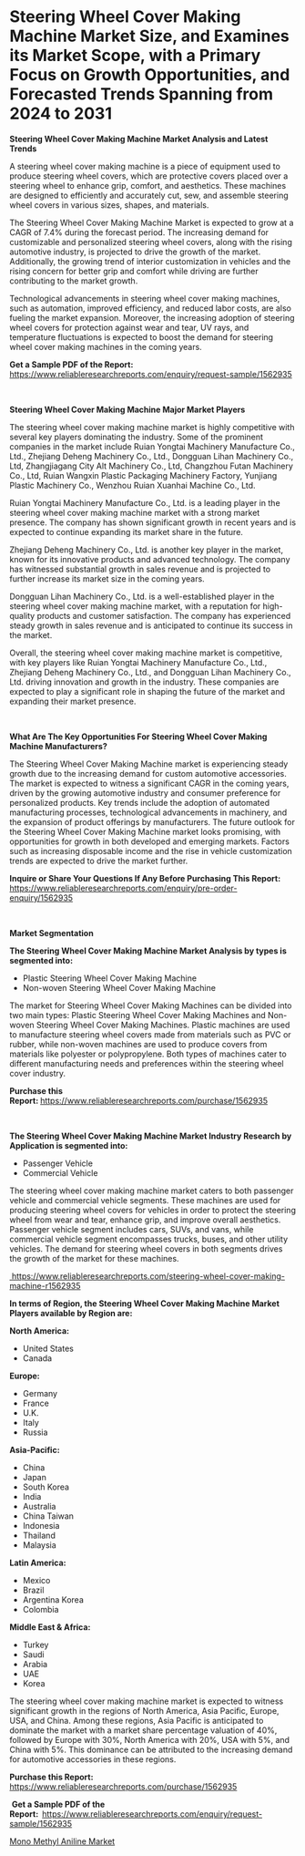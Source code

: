<p><h1>Steering Wheel Cover Making Machine Market Size, and Examines its Market Scope, with a Primary Focus on Growth Opportunities, and Forecasted Trends Spanning from 2024 to 2031</h1></p><p><strong>Steering Wheel Cover Making Machine Market Analysis and Latest Trends</strong></p>
<p><p>A steering wheel cover making machine is a piece of equipment used to produce steering wheel covers, which are protective covers placed over a steering wheel to enhance grip, comfort, and aesthetics. These machines are designed to efficiently and accurately cut, sew, and assemble steering wheel covers in various sizes, shapes, and materials.</p><p>The Steering Wheel Cover Making Machine Market is expected to grow at a CAGR of 7.4% during the forecast period. The increasing demand for customizable and personalized steering wheel covers, along with the rising automotive industry, is projected to drive the growth of the market. Additionally, the growing trend of interior customization in vehicles and the rising concern for better grip and comfort while driving are further contributing to the market growth.</p><p>Technological advancements in steering wheel cover making machines, such as automation, improved efficiency, and reduced labor costs, are also fueling the market expansion. Moreover, the increasing adoption of steering wheel covers for protection against wear and tear, UV rays, and temperature fluctuations is expected to boost the demand for steering wheel cover making machines in the coming years.</p></p>
<p><strong>Get a Sample PDF of the Report:&nbsp;</strong> <a href="https://www.reliableresearchreports.com/enquiry/request-sample/1562935">https://www.reliableresearchreports.com/enquiry/request-sample/1562935</a></p>
<p>&nbsp;</p>
<p><strong>Steering Wheel Cover Making Machine Major Market Players</strong></p>
<p><p>The steering wheel cover making machine market is highly competitive with several key players dominating the industry. Some of the prominent companies in the market include Ruian Yongtai Machinery Manufacture Co., Ltd., Zhejiang Deheng Machinery Co., Ltd., Dongguan Lihan Machinery Co., Ltd, Zhangjiagang City Alt Machinery Co., Ltd, Changzhou Futan Machinery Co., Ltd, Ruian Wangxin Plastic Packaging Machinery Factory, Yunjiang Plastic Machinery Co., Wenzhou Ruian Xuanhai Machine Co., Ltd.</p><p>Ruian Yongtai Machinery Manufacture Co., Ltd. is a leading player in the steering wheel cover making machine market with a strong market presence. The company has shown significant growth in recent years and is expected to continue expanding its market share in the future.</p><p>Zhejiang Deheng Machinery Co., Ltd. is another key player in the market, known for its innovative products and advanced technology. The company has witnessed substantial growth in sales revenue and is projected to further increase its market size in the coming years.</p><p>Dongguan Lihan Machinery Co., Ltd. is a well-established player in the steering wheel cover making machine market, with a reputation for high-quality products and customer satisfaction. The company has experienced steady growth in sales revenue and is anticipated to continue its success in the market.</p><p>Overall, the steering wheel cover making machine market is competitive, with key players like Ruian Yongtai Machinery Manufacture Co., Ltd., Zhejiang Deheng Machinery Co., Ltd., and Dongguan Lihan Machinery Co., Ltd. driving innovation and growth in the industry. These companies are expected to play a significant role in shaping the future of the market and expanding their market presence.</p></p>
<p>&nbsp;</p>
<p><strong>What Are The Key Opportunities For Steering Wheel Cover Making Machine Manufacturers?</strong></p>
<p><p>The Steering Wheel Cover Making Machine market is experiencing steady growth due to the increasing demand for custom automotive accessories. The market is expected to witness a significant CAGR in the coming years, driven by the growing automotive industry and consumer preference for personalized products. Key trends include the adoption of automated manufacturing processes, technological advancements in machinery, and the expansion of product offerings by manufacturers. The future outlook for the Steering Wheel Cover Making Machine market looks promising, with opportunities for growth in both developed and emerging markets. Factors such as increasing disposable income and the rise in vehicle customization trends are expected to drive the market further.</p></p>
<p><strong>Inquire or Share Your Questions If Any Before Purchasing This Report:</strong> <a href="https://www.reliableresearchreports.com/enquiry/pre-order-enquiry/1562935">https://www.reliableresearchreports.com/enquiry/pre-order-enquiry/1562935</a></p>
<p>&nbsp;</p>
<p><strong>Market Segmentation</strong></p>
<p><strong>The Steering Wheel Cover Making Machine Market Analysis by types is segmented into:</strong></p>
<p><ul><li>Plastic Steering Wheel Cover Making Machine</li><li>Non-woven Steering Wheel Cover Making Machine</li></ul></p>
<p><p>The market for Steering Wheel Cover Making Machines can be divided into two main types: Plastic Steering Wheel Cover Making Machines and Non-woven Steering Wheel Cover Making Machines. Plastic machines are used to manufacture steering wheel covers made from materials such as PVC or rubber, while non-woven machines are used to produce covers from materials like polyester or polypropylene. Both types of machines cater to different manufacturing needs and preferences within the steering wheel cover industry.</p></p>
<p><strong>Purchase this Report:&nbsp;</strong><a href="https://www.reliableresearchreports.com/purchase/1562935">https://www.reliableresearchreports.com/purchase/1562935</a></p>
<p>&nbsp;</p>
<p><strong>The Steering Wheel Cover Making Machine Market Industry Research by Application is segmented into:</strong></p>
<p><ul><li>Passenger Vehicle</li><li>Commercial Vehicle</li></ul></p>
<p><p>The steering wheel cover making machine market caters to both passenger vehicle and commercial vehicle segments. These machines are used for producing steering wheel covers for vehicles in order to protect the steering wheel from wear and tear, enhance grip, and improve overall aesthetics. Passenger vehicle segment includes cars, SUVs, and vans, while commercial vehicle segment encompasses trucks, buses, and other utility vehicles. The demand for steering wheel covers in both segments drives the growth of the market for these machines.</p></p>
<p><a href="https://www.reliableresearchreports.com/steering-wheel-cover-making-machine-r1562935">&nbsp;https://www.reliableresearchreports.com/steering-wheel-cover-making-machine-r1562935</a></p>
<p><strong>In terms of Region, the Steering Wheel Cover Making Machine Market Players available by Region are:</strong></p>
<p>
    <p> <strong> North America: </strong>
        <ul>
            <li>United States</li>
            <li>Canada</li>
        </ul>
        </p> 
    <p> <strong> Europe: </strong>
        <ul>
            <li>Germany</li>
            <li>France</li>
            <li>U.K.</li>
            <li>Italy</li>
            <li>Russia</li>
        </ul>
        </p> 
    <p> <strong> Asia-Pacific: </strong>
        <ul>
            <li>China</li>
            <li>Japan</li>
            <li>South Korea</li>
            <li>India</li>
            <li>Australia</li>
            <li>China Taiwan</li>
            <li>Indonesia</li>
            <li>Thailand</li>
            <li>Malaysia</li>
        </ul>
        </p> 
    <p> <strong> Latin America: </strong>
        <ul>
            <li>Mexico</li>
            <li>Brazil</li>
            <li>Argentina Korea</li>
            <li>Colombia</li>
        </ul>
        </p> 
    <p> <strong> Middle East & Africa: </strong>
        <ul>
            <li>Turkey</li>
            <li>Saudi</li>
            <li>Arabia</li>
            <li>UAE</li>
            <li>Korea</li>
        </ul>
    </p>
    </p>
<p><p>The steering wheel cover making machine market is expected to witness significant growth in the regions of North America, Asia Pacific, Europe, USA, and China. Among these regions, Asia Pacific is anticipated to dominate the market with a market share percentage valuation of 40%, followed by Europe with 30%, North America with 20%, USA with 5%, and China with 5%. This dominance can be attributed to the increasing demand for automotive accessories in these regions.</p></p>
<p><strong>Purchase this Report: </strong><a href="https://www.reliableresearchreports.com/purchase/1562935">https://www.reliableresearchreports.com/purchase/1562935</a></p>
<p>&nbsp;<strong>Get a Sample PDF of the Report:&nbsp;&nbsp;</strong><a href="https://www.reliableresearchreports.com/enquiry/request-sample/1562935">https://www.reliableresearchreports.com/enquiry/request-sample/1562935</a></p>
<p><strong></strong></p>
<p><p><a href="https://issuu.com/reportprime-2/docs/mono-methyl-aniline-market-size-2030.pptx">Mono Methyl Aniline Market</a></p></p>